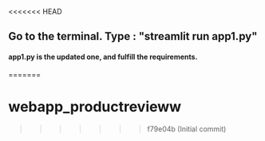 <<<<<<< HEAD
## Go to the terminal. Type : "streamlit run app1.py"

#### app1.py is the updated one, and fulfill the requirements.
=======
# webapp_productrevieww
>>>>>>> f79e04b (Initial commit)
